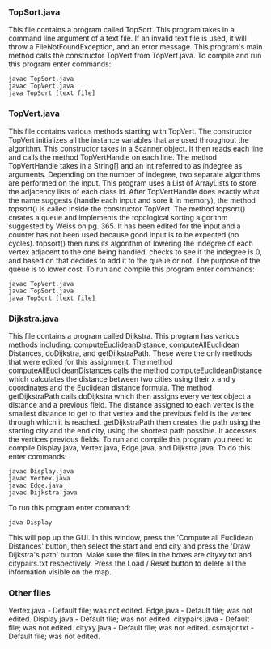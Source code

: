 ### TopSort.java
This file contains a program called TopSort. This program
takes in a command line argument of a text file. If an invalid text file is
used, it will throw a FileNotFoundException, and an error message. This
program's main method calls the constructor TopVert from TopVert.java.
To compile and run this program enter commands: 
```
javac TopSort.java
javac TopVert.java
java TopSort [text file]
```

### TopVert.java
This file contains various methods starting with TopVert.
The constructor TopVert initializes all the instance variables that are used
throughout the algorithm. This constructor takes in a Scanner object. It then
reads each line and calls the method TopVertHandle on each line. The method
TopVertHandle takes in a String[] and an int referred to as indegree as 
arguments. Depending on the number of indegree, two separate algorithms are
performed on the input. This program uses a List of ArrayLists to store the
adjacency lists of each class id. After TopVertHandle does exactly what the 
name suggests (handle each input and sore it in memory), the method topsort()
is called inside the constructor TopVert. The method topsort() creates a queue
and implements the topological sorting algorithm suggested by Weiss on pg. 365.
It has been edited for the input and a counter has not been used because
good input is to be expected (no cycles). topsort() then runs its algorithm
of lowering the indegree of each vertex adjacent to the one being handled,
checks to see if the indegree is 0, and based on that decides to add it to
the queue or not. The purpose of the queue is to lower cost. 
To run and compile this program enter commands: 
```
javac TopVert.java 
javac TopSort.java
java TopSort [text file]
```

### Dijkstra.java
This file contains a program called Dijkstra. This program
has various methods including: computeEuclideanDistance, computeAllEuclidean
Distances, doDijkstra, and getDijkstraPath. These were the only methods that
were edited for this assignment. The method computeAllEuclideanDistances 
calls the method computeEuclideanDistance which calculates the distance
between two cities using their x and y coordinates and the Euclidean
distance formula. The method getDijkstraPath calls doDijkstra which
then assigns every vertex object a distance and a previous field. The
distance assigned to each vertex is the smallest distance to get to that
vertex and the previous field is the vertex through which it is reached.
getDijkstraPath then creates the path using the starting city and the end
city, using the shortest path possible. It accesses the vertices previous
fields. 
To run and compile this program you need to compile Display.java,
Vertex.java, Edge.java, and Dijkstra.java. To do this enter commands:
```
javac Display.java
javac Vertex.java
javac Edge.java
javac Dijkstra.java
```
To run this program enter command: 
```
java Display
```
This will pop up the GUI. In this window, press the 'Compute all Euclidean Distances' button, then
select the start and end city and press the 'Draw Dijkstra's path' button.
Make sure the files in the boxes are cityxy.txt and citypairs.txt respectively.
Press the Load / Reset button to delete all the information visible on the map.

### Other files
Vertex.java - Default file; was not edited.
Edge.java - Default file; was not edited.
Display.java - Default file; was not edited.
citypairs.java - Default file; was not edited.
cityxy.java - Default file; was not edited.
csmajor.txt - Default file; was not edited.
